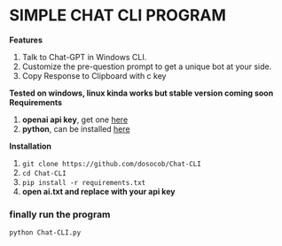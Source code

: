 # SIMPLE CHAT CLI PROGRAM
**Features**
1. Talk to Chat-GPT in Windows CLI.
2. Customize the pre-question prompt to get a unique bot at your side.
3. Copy Response to Clipboard with c key


**Tested on windows, linux kinda works but stable version coming soon**
**Requirements**
1. **openai api key**, get one [here](https://platform.openai.com/)
2. **python**, can be installed [here](https://www.python.org/downloads/)  



**Installation**
1. `git clone https://github.com/dosocob/Chat-CLI`
2. `cd Chat-CLI`
3. `pip install -r requirements.txt`
4. **open ai.txt and replace with your api key**
### finally run the program
`python Chat-CLI.py`
